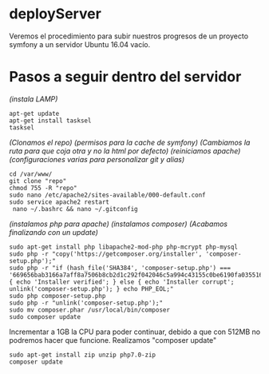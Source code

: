 # deployServer
Veremos el procedimiento para subir nuestros progresos de un proyecto symfony a un servidor Ubuntu 16.04 vacío.

# Pasos a seguir dentro del servidor

*(instala LAMP)*
```
apt-get update
apt-get install tasksel
tasksel
```
*(Clonamos el repo)
(permisos para la cache de symfony)
(Cambiamos la ruta para que coja otra y no la html por defecto)
(reiniciamos apache)
(configuraciones varias para personalizar git y alias)*
```
cd /var/www/
git clone "repo" 
chmod 755 -R "repo" 
sudo nano /etc/apache2/sites-available/000-default.conf
sudo service apache2 restart 
 nano ~/.bashrc && nano ~/.gitconfig
```
*(instalamos php para apache)
(instalamos composer)
(Acabamos finalizando con un update)*
```
sudo apt-get install php libapache2-mod-php php-mcrypt php-mysql 
sudo php -r "copy('https://getcomposer.org/installer', 'composer-setup.php');"
sudo php -r "if (hash_file('SHA384', 'composer-setup.php') === '669656bab3166a7aff8a7506b8cb2d1c292f042046c5a994c43155c0be6190fa0355160742ab2e1c88d40d5be660b410') { echo 'Installer verified'; } else { echo 'Installer corrupt'; unlink('composer-setup.php'); } echo PHP_EOL;"
sudo php composer-setup.php
sudo php -r "unlink('composer-setup.php');"
sudo mv composer.phar /usr/local/bin/composer
sudo composer update 
```
Incrementar a 1GB la CPU para poder continuar, debido a que con 512MB no podremos hacer que funcione.
Realizamos "composer update"
```
sudo apt-get install zip unzip php7.0-zip
composer update
```

